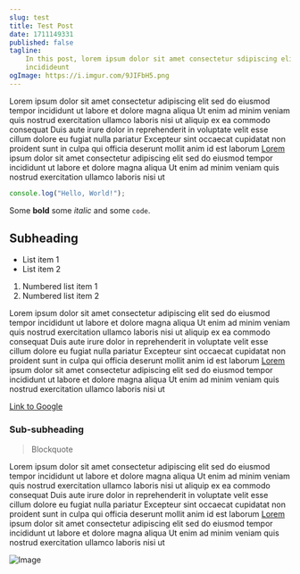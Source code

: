 ```yaml
---
slug: test
title: Test Post
date: 1711149331
published: false
tagline:
    In this post, lorem ipsum dolor sit amet consectetur sdipiscing elit sed do eiusmod tempor
    incidideunt
ogImage: https://i.imgur.com/9JIFbH5.png
---
```


Lorem ipsum dolor sit amet consectetur adipiscing elit sed do eiusmod tempor incididunt ut labore et
dolore magna aliqua Ut enim ad minim veniam quis nostrud exercitation ullamco laboris nisi ut
aliquip ex ea commodo consequat Duis aute irure dolor in reprehenderit in voluptate velit esse
cillum dolore eu fugiat nulla pariatur Excepteur sint occaecat cupidatat non proident sunt in culpa
qui officia deserunt mollit anim id est laborum [Lorem](https://dickey.gg) ipsum dolor sit amet
consectetur adipiscing elit sed do eiusmod tempor incididunt ut labore et dolore magna aliqua Ut
enim ad minim veniam quis nostrud exercitation ullamco laboris nisi ut

```ts
console.log("Hello, World!");
```

Some **bold** some _italic_ and some `code`.

## Subheading

-   List item 1
-   List item 2

1. Numbered list item 1
2. Numbered list item 2

Lorem ipsum dolor sit amet consectetur adipiscing elit sed do eiusmod tempor incididunt ut labore et
dolore magna aliqua Ut enim ad minim veniam quis nostrud exercitation ullamco laboris nisi ut
aliquip ex ea commodo consequat Duis aute irure dolor in reprehenderit in voluptate velit esse
cillum dolore eu fugiat nulla pariatur Excepteur sint occaecat cupidatat non proident sunt in culpa
qui officia deserunt mollit anim id est laborum [Lorem](https://dickey.gg) ipsum dolor sit amet
consectetur adipiscing elit sed do eiusmod tempor incididunt ut labore et dolore magna aliqua Ut
enim ad minim veniam quis nostrud exercitation ullamco laboris nisi ut

[Link to Google](https://www.google.com)

### Sub-subheading

> Blockquote

Lorem ipsum dolor sit amet consectetur adipiscing elit sed do eiusmod tempor incididunt ut labore et
dolore magna aliqua Ut enim ad minim veniam quis nostrud exercitation ullamco laboris nisi ut
aliquip ex ea commodo consequat Duis aute irure dolor in reprehenderit in voluptate velit esse
cillum dolore eu fugiat nulla pariatur Excepteur sint occaecat cupidatat non proident sunt in culpa
qui officia deserunt mollit anim id est laborum [Lorem](https://dickey.gg) ipsum dolor sit amet
consectetur adipiscing elit sed do eiusmod tempor incididunt ut labore et dolore magna aliqua Ut
enim ad minim veniam quis nostrud exercitation ullamco laboris nisi ut

![Image](https://via.placeholder.com/1200x630)

